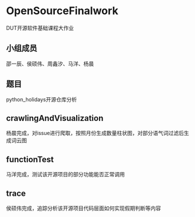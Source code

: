 # OpenSourceFinalwork
DUT开源软件基础课程大作业

## 小组成员
邵一辰、侯硕伟、周鑫汐、马洋、杨晨

## 题目
python_holidays开源仓库分析

## crawlingAndVisualization
杨晨完成，对issue进行爬取，按照月份生成数量柱状图，对部分语气词过滤后生成词云图

## functionTest
马洋完成，测试该开源项目的部分功能能否正常调用

## trace
侯硕伟完成，追踪分析该开源项目代码层面如何实现假期判断等内容
